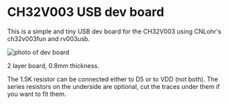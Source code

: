# CH32V003 USB dev board

This is a simple and tiny USB dev board for the CH32V003 using CNLohr's ch32v003fun and rv003usb.

![photo of dev board](https://mitxela.com/img/uploads/sillysynth/c/ch32v003-usb2.jpg)

2 layer board, 0.8mm thickness.

The 1.5K resistor can be connected either to D5 or to VDD (not both). The series resistors on the underside are optional, cut the traces under them if you want to fit them.
